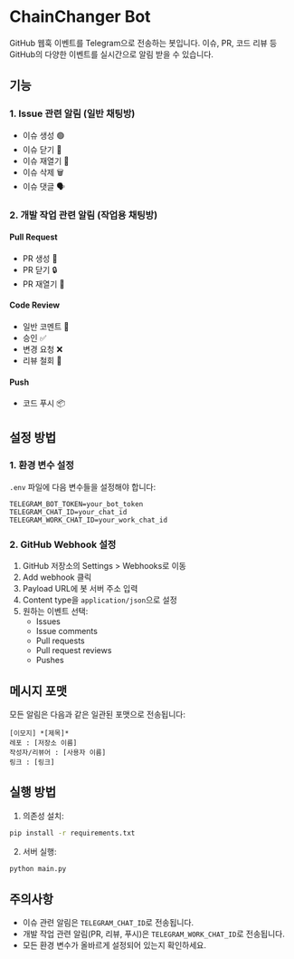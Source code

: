# ChainChanger Bot

GitHub 웹훅 이벤트를 Telegram으로 전송하는 봇입니다. 이슈, PR, 코드 리뷰 등 GitHub의 다양한 이벤트를 실시간으로 알림 받을 수 있습니다.

## 기능

### 1. Issue 관련 알림 (일반 채팅방)
- 이슈 생성 🟢
- 이슈 닫기 🔴
- 이슈 재열기 🔄
- 이슈 삭제 🗑️
- 이슈 댓글 🗣️

### 2. 개발 작업 관련 알림 (작업용 채팅방)
#### Pull Request
- PR 생성 💫
- PR 닫기 🔒
- PR 재열기 🔄

#### Code Review
- 일반 코멘트 💭
- 승인 ✅
- 변경 요청 ❌
- 리뷰 철회 🔄

#### Push
- 코드 푸시 📦

## 설정 방법

### 1. 환경 변수 설정
`.env` 파일에 다음 변수들을 설정해야 합니다:
```
TELEGRAM_BOT_TOKEN=your_bot_token
TELEGRAM_CHAT_ID=your_chat_id
TELEGRAM_WORK_CHAT_ID=your_work_chat_id
```

### 2. GitHub Webhook 설정
1. GitHub 저장소의 Settings > Webhooks로 이동
2. Add webhook 클릭
3. Payload URL에 봇 서버 주소 입력
4. Content type을 `application/json`으로 설정
5. 원하는 이벤트 선택:
   - Issues
   - Issue comments
   - Pull requests
   - Pull request reviews
   - Pushes

## 메시지 포맷

모든 알림은 다음과 같은 일관된 포맷으로 전송됩니다:
```
[이모지] *[제목]*
레포 : [저장소 이름]
작성자/리뷰어 : [사용자 이름]
링크 : [링크]
```

## 실행 방법

1. 의존성 설치:
```bash
pip install -r requirements.txt
```

2. 서버 실행:
```bash
python main.py
```

## 주의사항

- 이슈 관련 알림은 `TELEGRAM_CHAT_ID`로 전송됩니다.
- 개발 작업 관련 알림(PR, 리뷰, 푸시)은 `TELEGRAM_WORK_CHAT_ID`로 전송됩니다.
- 모든 환경 변수가 올바르게 설정되어 있는지 확인하세요.
